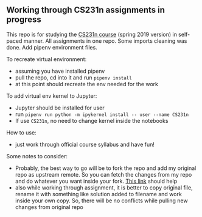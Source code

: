 ## Working through CS231n assignments in progress
This repo is for studying the [CS231n course](http://cs231n.stanford.edu/) (spring 2019 version) in self-paced manner. All assignments in one repo. Some imports cleaning was done. Add pipenv environment files.

To recreate virtual environment:
- assuming you have installed pipenv
- pull the repo, cd into it and run `pipenv install`
- at this point should recreate the env needed for the work

To add virtual env kernel to Jupyter:
- Jupyter should be installed for user
- run `pipenv run python -m ipykernel install -- user --name CS231n`
- If use `CS231n`, no need to change kernel inside the notebooks

How to use:
- just work through official course syllabus and have fun!

Some notes to consider:
- Probably, the best way to go will be to fork the repo and add my original repo as upstream remote. So you can fetch the changes from my repo and do whatever you want inside your fork. [This link](https://help.github.com/en/articles/configuring-a-remote-for-a-fork) should help
- also while working through assignment, it is better to copy original file, rename it with something like solution added to filename and work inside your own copy. So, there will be no conflicts while pulling new changes from original repo